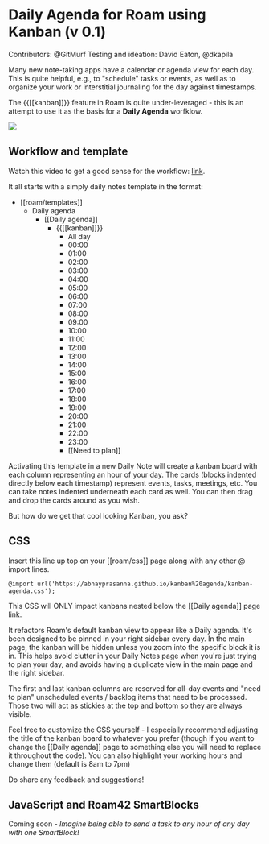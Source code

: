 # Daily Agenda for Roam using Kanban (v 0.1)

Contributors: @GitMurf
Testing and ideation: David Eaton, @dkapila

Many new note-taking apps have a calendar or agenda view for each day. This is quite helpful, e.g., to "schedule" tasks or events, as well as to organize your work or interstitial journaling for the day against timestamps.

The {{[[kanban]]}} feature in Roam is quite under-leveraged - this is an attempt to use it as the basis for a **Daily Agenda** worfklow.

![](https://github.com/abhayprasanna/abhayprasanna.github.io/blob/master/kanban%20agenda/kanban%20agenda%20screenshot.png?raw=true)

## Workflow and template

Watch this video to get a good sense for the workflow: [link](https://www.loom.com/share/2598148d5ae74a4bb732c702c5d44be0).

It all starts with a simply daily notes template in the format:

- [[roam/templates]]
    - Daily agenda
        - [[Daily agenda]]
            - {{[[kanban]]}}
                - All day
                - 00:00
                - 01:00
                - 02:00
                - 03:00
                - 04:00
                - 05:00
                - 06:00
                - 07:00
                - 08:00
                - 09:00
                - 10:00
                - 11:00
                - 12:00
                - 13:00
                - 14:00
                - 15:00
                - 16:00
                - 17:00
                - 18:00
                - 19:00
                - 20:00
                - 21:00
                - 22:00
                - 23:00
                - [[Need to plan]]


Activating this template in a new Daily Note will create a kanban board with each column representing an hour of your day. The cards (blocks indented directly below each timestamp) represent events, tasks, meetings, etc. You can take notes indented underneath each card as well. You can then drag and drop the cards around as you wish.

But how do we get that cool looking Kanban, you ask?

## CSS

Insert this line up top on your [[roam/css]] page along with any other @ import lines.
```
@import url('https://abhayprasanna.github.io/kanban%20agenda/kanban-agenda.css');
```
This CSS will ONLY impact kanbans nested below the [[Daily agenda]] page link.

It refactors Roam's default kanban view to appear like a Daily agenda. It's been designed to be pinned in your right sidebar every day. In the main page, the kanban will be hidden unless you zoom into the specific block it is in. This helps avoid clutter in your Daily Notes page when you're just trying to plan your day, and avoids having a duplicate view in the main page and the right sidebar.

The first and last kanban columns are reserved for all-day events and "need to plan" unscheduled events / backlog items that need to be processed. Those two will act as stickies at the top and bottom so they are always visible.

Feel free to customize the CSS yourself - I especially recommend adjusting the title of the kanban board to whatever you prefer (though if you want to change the [[Daily agenda]] page to something else you will need to replace it throughout the code). You can also highlight your working hours and change them (default is 8am to 7pm)

Do share any feedback and suggestions!

## JavaScript and Roam42 SmartBlocks

Coming soon - *Imagine being able to send a task to any hour of any day with one SmartBlock!*
